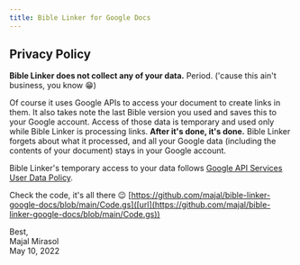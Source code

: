 ```yaml
---
title: Bible Linker for Google Docs
---
```


## Privacy Policy

**Bible Linker does not collect any of your data.** Period. ('cause this ain't business, you know 😁)

Of course it uses Google APIs to access your document to create links in them. It also takes note the last Bible version you used and saves this to your Google account. Access of those data is temporary and used only while Bible Linker is processing links. **After it's done, it's done.** Bible Linker forgets about what it processed, and all your Google data (including the contents of your document) stays in your Google account.

Bible Linker's temporary access to your data follows [Google API Services User Data Policy](https://developers.google.com/terms/api-services-user-data-policy).

Check the code, it's all there 😉 [https://github.com/majal/bible-linker-google-docs/blob/main/Code.gs]([url](https://github.com/majal/bible-linker-google-docs/blob/main/Code.gs))

Best,\
Majal Mirasol\
May 10, 2022
